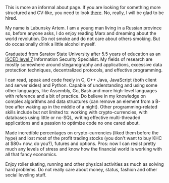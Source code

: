 This is more an informal about page. If you are looking for something more structured and CV-like, you need to look [there](cv). No, really, I will be glad to be hired.

My name is Labunsky Artem. I am a young man living in a Russian province so, before anyone asks, I do enjoy reading Marx and dreaming about the world revolution. Do not smoke and do not care about others smoking. But do occasionally drink a little alcohol myself. 

Graduated from Saratov State University after 5.5 years of education as an [ISCED level 7](http://uis.unesco.org/sites/default/files/documents/international-standard-classification-of-education-isced-2011-en.pdf) Information Security Specialist. My fields of research are mostly somewhere around steganography and applications, excessive data protection techniques, decentralized protocols, and effective programming.

I can read, speak and code freely in C, C++ Java, JavaScript (both client and server sides) and Python. Capable of understanding and using some other languages, like Assembly, Go, Bash and more high-level languages with reference and a bit of practice. Do believe in my knowledge on complex algorithms and data structures (can remove an element from a B-tree after waking up in the middle of a night). Other programming-related skills include but not limited to: working with crypto-currencies, with databases using little or no-SQL, writing effective multi-threaded applications and a passion to optimize code no one cared about.

Made incredible percentages on crypto-currencies (liked them before the hype) and lost most of the profit trading stocks (you don't want to buy KHC at $80+ now, do you?), futures and options. Pros: now I can resist pretty much any levels of stress and know how the financial world is working with all that fancy economics.

Enjoy roller skating, running and other physical activities as much as solving hard problems. Do not really care about money, status, fashion and other social leveling stuff.